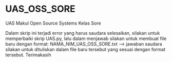 # UAS_OSS_SORE
UAS Makul Open Source Systems Kelas Sore

Dalam skrip ini terjadi error yang harus saudara selesaikan, silakan untuk memperbaiki skrip UAS.py, lalu dalam menjawab silakan untuk membuat file baru dengan format: NAMA_NIM_UAS_OSS_SORE.txt --> jawaban saudara silakan untuk dituliskan dalam file baru tersebut yang sesuai dengan format tersebut. Terimakasih
